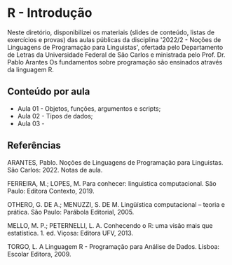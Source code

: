 # R - Introdução

Neste diretório, disponibilizei os materiais (slides de conteúdo, listas de exercícios e provas) das aulas públicas da disciplina '2022/2 - Noções de Linguagens de Programação para Linguistas', ofertada pelo Departamento de Letras da Universidade Federal de São Carlos e ministrada pelo Prof. Dr. Pablo Arantes Os fundamentos sobre programação são ensinados através da linguagem R.

## Conteúdo por aula
- Aula 01 - Objetos, funções, argumentos e scripts;
- Aula 02 - Tipos de dados;
- Aula 03 -

## Referências

ARANTES, Pablo. Noções de Linguagens de Programação para Linguistas. São Carlos: 2022. Notas de aula.

FERREIRA, M.; LOPES, M. Para conhecer: linguistica computacional. Sāo Paulo: Editora Contexto, 2019.

OTHERO, G. DE A.; MENUZZI, S. DE M. Lingüística computacional – teoria e prática. São Paulo: Parábola Editorial, 2005.

MELLO, M. P.; PETERNELLI, L. A. Conhecendo o R: uma visão mais que estatística. 1. ed. Viçosa: Editora UFV, 2013.

TORGO, L. A Linguagem R - Programação para Análise de Dados. Lisboa: Escolar Editora, 2009.
